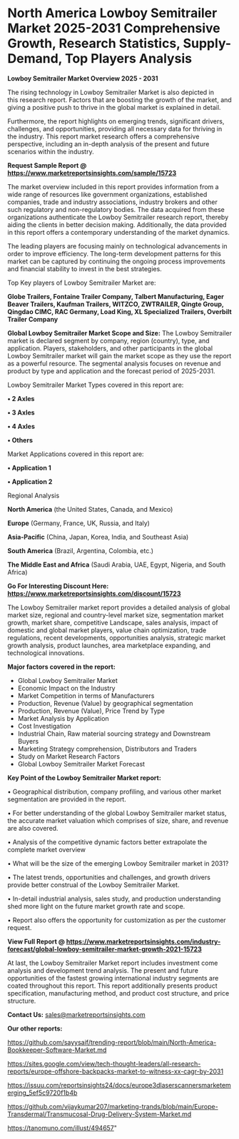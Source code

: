 # North America Lowboy Semitrailer Market 2025-2031 Comprehensive Growth, Research Statistics, Supply-Demand,  Top Players Analysis

<Strong> Lowboy Semitrailer Market Overview 2025 - 2031</strong>

The rising technology in Lowboy Semitrailer Market is also depicted in this research report. Factors that are boosting the growth of the market, and giving a positive push to thrive in the global market is explained in detail.

Furthermore, the report highlights on emerging trends, significant drivers, challenges, and opportunities, providing all necessary data for thriving in the industry. This report market research offers a comprehensive perspective, including an in-depth analysis of the present and future scenarios within the industry.

<strong>Request Sample Report @ <a href=https://www.marketreportsinsights.com/sample/15723>https://www.marketreportsinsights.com/sample/15723</a></strong>

The market overview included in this report provides information from a wide range of resources like government organizations, established companies, trade and industry associations, industry brokers and other such regulatory and non-regulatory bodies. The data acquired from these organizations authenticate the Lowboy Semitrailer research report, thereby aiding the clients in better decision making. Additionally, the data provided in this report offers a contemporary understanding of the market dynamics.

The leading players are focusing mainly on technological advancements in order to improve efficiency. The long-term development patterns for this market can be captured by continuing the ongoing process improvements and financial stability to invest in the best strategies.

Top Key players of Lowboy Semitrailer Market are:

<strong>Globe Trailers, Fontaine Trailer Company, Talbert Manufacturing, Eager Beaver Trailers, Kaufman Trailers, WITZCO, ZWTRAILER, Qingte Group, Qingdao CIMC, RAC Germany, Load King, XL Specialized Trailers, Overbilt Trailer Company</strong>

<strong><b>Global Lowboy Semitrailer Market Scope and Size:</b></strong>
The Lowboy Semitrailer market is declared segment by company, region (country), type, and application. Players, stakeholders, and other participants in the global Lowboy Semitrailer market will gain the market scope as they use the report as a powerful resource. The segmental analysis focuses on revenue and product by type and application and the forecast period of 2025-2031.

Lowboy Semitrailer Market Types covered in this report are:

<strong>• 2 Axles

• 3 Axles

• 4 Axles

• Others</strong>

Market Applications covered in this report are:

<strong>• Application 1

• Application 2</strong> 

Regional Analysis

<strong>North America</strong> (the United States, Canada, and Mexico)

<strong>Europe</strong> (Germany, France, UK, Russia, and Italy)

<strong>Asia-Pacific</strong> (China, Japan, Korea, India, and Southeast Asia)

<strong>South America</strong> (Brazil, Argentina, Colombia, etc.)

<strong>The Middle East and Africa</strong> (Saudi Arabia, UAE, Egypt, Nigeria, and South Africa)

<strong>Go For Interesting Discount Here: <a href=https://www.marketreportsinsights.com/discount/15723>https://www.marketreportsinsights.com/discount/15723</a></strong>

The Lowboy Semitrailer market report provides a detailed analysis of global market size, regional and country-level market size, segmentation market growth, market share, competitive Landscape, sales analysis, impact of domestic and global market players, value chain optimization, trade regulations, recent developments, opportunities analysis, strategic market growth analysis, product launches, area marketplace expanding, and technological innovations.

<strong><b>Major factors covered in the report:</b></strong>
<ul>
  <li>Global Lowboy Semitrailer Market </li>
  <li>Economic Impact on the Industry</li>
  <li>Market Competition in terms of Manufacturers</li>
  <li>Production, Revenue (Value) by geographical segmentation</li>
  <li>Production, Revenue (Value), Price Trend by Type</li>
  <li>Market Analysis by Application</li>
  <li>Cost Investigation</li>
  <li>Industrial Chain, Raw material sourcing strategy and Downstream Buyers</li>
  <li>Marketing Strategy comprehension, Distributors and Traders</li>
  <li>Study on Market Research Factors</li>
  <li>Global Lowboy Semitrailer Market Forecast</li>
</ul>

<strong><b>Key Point of the Lowboy Semitrailer Market report:</b></strong>

• Geographical distribution, company profiling, and various other market segmentation are provided in the report.

• For better understanding of the global Lowboy Semitrailer market status, the accurate market valuation which comprises of size, share, and revenue are also covered.

• Analysis of the competitive dynamic factors better extrapolate the complete market overview

• What will be the size of the emerging Lowboy Semitrailer market in 2031?

• The latest trends, opportunities and challenges, and growth drivers provide better construal of the Lowboy Semitrailer Market.

• In-detail industrial analysis, sales study, and production understanding shed more light on the future market growth rate and scope.

• Report also offers the opportunity for customization as per the customer request.

<strong><b>View Full Report @ <a href=https://www.marketreportsinsights.com/industry-forecast/global-lowboy-semitrailer-market-growth-2021-15723>https://www.marketreportsinsights.com/industry-forecast/global-lowboy-semitrailer-market-growth-2021-15723</a></b></strong>


At last, the Lowboy Semitrailer Market report includes investment come analysis and development trend analysis. The present and future opportunities of the fastest growing international industry segments are coated throughout this report. This report additionally presents product specification, manufacturing method, and product cost structure, and price structure.

<strong>Contact Us:</strong>
sales@marketreportsinsights.com

<strong>Our other reports:</strong>

<a href=https://github.com/sayysaif/trending-report/blob/main/North-America-Bookkeeper-Software-Market.md>https://github.com/sayysaif/trending-report/blob/main/North-America-Bookkeeper-Software-Market.md</a>

<a href=https://sites.google.com/view/tech-thought-leaders/all-research-reports/europe-offshore-backpacks-market-to-witness-xx-cagr-by-2031>https://sites.google.com/view/tech-thought-leaders/all-research-reports/europe-offshore-backpacks-market-to-witness-xx-cagr-by-2031</a>

<a href=https://issuu.com/reportsinsights24/docs/europe3dlaserscannersmarketemerging_5ef5c9720f1b4b>https://issuu.com/reportsinsights24/docs/europe3dlaserscannersmarketemerging_5ef5c9720f1b4b</a>

<a href=https://github.com/vijaykumar207/marketing-trands/blob/main/Europe-Transdermal/Transmucosal-Drug-Delivery-System-Market.md>https://github.com/vijaykumar207/marketing-trands/blob/main/Europe-Transdermal/Transmucosal-Drug-Delivery-System-Market.md</a>

<a href=https://tanomuno.com/illust/494657>https://tanomuno.com/illust/494657</a>"

